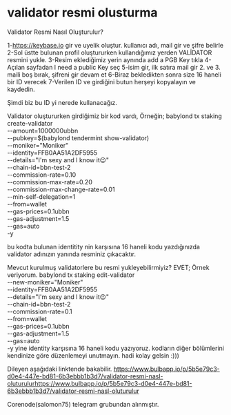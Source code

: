 # validator resmi olusturma
Validator Resmi Nasıl Oluşturulur? 

1-https://keybase.io gir ve uyelik oluştur. kullanıcı adı, mail gir ve şifre belirle 
2-Sol üstte bulunan profil oluştururken kullandığımız yerden VALİDATOR resmini yukle. 
3-Resim eklediğimiz yerin aynında add a PGB Key tıkla 
4-Açılan sayfadan I need a public Key seç 
5-isim gir, ilk satıra mail gir 2. ve 3. maili boş bırak, şifreni gir devam et 
6-Biraz bekledikten sonra size 16 haneli bir ID verecek 
7-Verilen ID ve girdiğini butun herşeyi kopyalayın ve kaydedin. 

Şimdi biz bu ID yi nerede kullanacağız. 

Validator oluştururken girdiğimiz bir kod vardı, Örneğin; 
babylond tx staking create-validator \
--amount=1000000ubbn \
--pubkey=$(babylond tendermint show-validator) \
--moniker="Moniker" \
--identity=FFB0AA51A2DF5955 \
--details="I'm sexy and I know it😉" \
--chain-id=bbn-test-2 \
--commission-rate=0.10 \
--commission-max-rate=0.20 \
--commission-max-change-rate=0.01 \
--min-self-delegation=1 \
--from=wallet \
--gas-prices=0.1ubbn \
--gas-adjustment=1.5 \
--gas=auto \
-y 

bu kodta bulunan identitity nin karşısına 16 haneli kodu yazdığınızda validator adınızın yanında resminiz çıkacaktır. 

Mevcut kurulmuş validatorlere bu resmi yukleyebilirmiyiz? EVET; Örnek veriyorum. 
babylond tx staking edit-validator \
--new-moniker="Moniker" \
--identity=FFB0AA51A2DF5955 \
--details="I'm sexy and I know it😉" \
--chain-id=bbn-test-2 \
--commission-rate=0.1 \
--from=wallet \
--gas-prices=0.1ubbn \
--gas-adjustment=1.5 \
--gas=auto \
-y
yine identity karşısına 16 haneli kodu yazıyoruz. 
kodların diğer bölümlerini kendinize göre düzenlemeyi unutmayın.
hadi kolay gelsin :))) 

Dileyen aşağıdaki linktende bakabilir.
https://www.bulbapp.io/p/5b5e79c3-d0e4-447e-bd81-6b3ebbb1b3d7/validator-resmi-nasl-oluturulurhttps://www.bulbapp.io/p/5b5e79c3-d0e4-447e-bd81-6b3ebbb1b3d7/validator-resmi-nasl-oluturulur


Corenode(salomon75) telegram grubundan alınmıştır.
